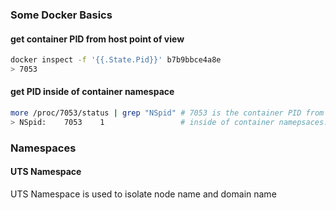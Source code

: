 
### Some Docker Basics

#### get container PID from host point of view
``` bash
docker inspect -f '{{.State.Pid}}' b7b9bbce4a8e
> 7053

```

#### get PID inside of container namespace

``` bash
more /proc/7053/status | grep "NSpid" # 7053 is the container PID from host point of view
> NSpid:	7053	1                 # inside of container namepsaces. 7053 mapped to 1
```


### Namespaces

#### UTS Namespace

UTS Namespace is used to isolate node name and domain name
